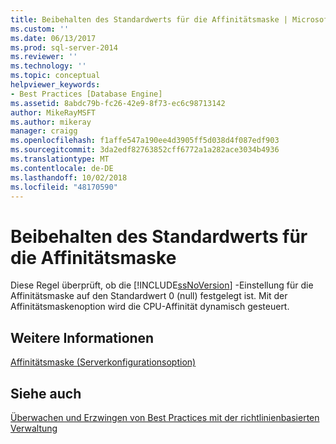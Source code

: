 ```yaml
---
title: Beibehalten des Standardwerts für die Affinitätsmaske | Microsoft-Dokumentation
ms.custom: ''
ms.date: 06/13/2017
ms.prod: sql-server-2014
ms.reviewer: ''
ms.technology: ''
ms.topic: conceptual
helpviewer_keywords:
- Best Practices [Database Engine]
ms.assetid: 8abdc79b-fc26-42e9-8f73-ec6c98713142
author: MikeRayMSFT
ms.author: mikeray
manager: craigg
ms.openlocfilehash: f1affe547a190ee4d3905ff5d038d4f087edf903
ms.sourcegitcommit: 3da2edf82763852cff6772a1a282ace3034b4936
ms.translationtype: MT
ms.contentlocale: de-DE
ms.lasthandoff: 10/02/2018
ms.locfileid: "48170590"
---
```

# <a name="keep-the-affinity-mask-default-value"></a>Beibehalten des Standardwerts für die Affinitätsmaske
  Diese Regel überprüft, ob die [!INCLUDE[ssNoVersion](../../includes/ssnoversion-md.md)] -Einstellung für die Affinitätsmaske auf den Standardwert 0 (null) festgelegt ist. Mit der Affinitätsmaskenoption wird die CPU-Affinität dynamisch gesteuert.  
  
## <a name="for-more-information"></a>Weitere Informationen  
 [Affinitätsmaske (Serverkonfigurationsoption)](../../database-engine/configure-windows/affinity-mask-server-configuration-option.md)  
  
## <a name="see-also"></a>Siehe auch  
 [Überwachen und Erzwingen von Best Practices mit der richtlinienbasierten Verwaltung](monitor-and-enforce-best-practices-by-using-policy-based-management.md)  
  
  
